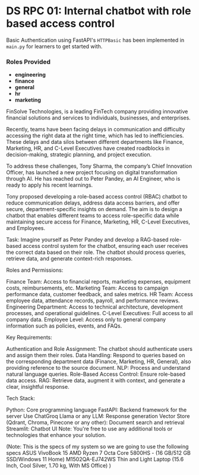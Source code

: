 # DS RPC 01: Internal chatbot with role based access control



Basic Authentication using FastAPI's `HTTPBasic` has been implemented in `main.py` for learners to get started with.


### Roles Provided
 - **engineering**
 - **finance**
 - **general**
 - **hr**
 - **marketing**


FinSolve Technologies, is a leading FinTech company providing innovative financial solutions and services to individuals, businesses, and enterprises.

Recently, teams have been facing delays in communication and difficulty accessing the right data at the right time, which has led to inefficiencies. These delays and data silos between different departments like Finance, Marketing, HR, and C-Level Executives have created roadblocks in decision-making, strategic planning, and project execution.

To address these challenges, Tony Sharma, the company’s Chief Innovation Officer, has launched a new project focusing on digital transformation through AI. He has reached out to Peter Pandey, an AI Engineer, who is ready to apply his recent learnings.

Tony proposed developing a role-based access control (RBAC) chatbot to reduce communication delays, address data access barriers, and offer secure, department-specific insights on demand. The aim is to design a chatbot that enables different teams to access role-specific data while maintaining secure access for Finance, Marketing, HR, C-Level Executives, and Employees.

Task:
Imagine yourself as Peter Pandey and develop a RAG-based role-based access control system for the chatbot, ensuring each user receives the correct data based on their role. The chatbot should process queries, retrieve data, and generate context-rich responses.

Roles and Permissions:

Finance Team: Access to financial reports, marketing expenses, equipment costs, reimbursements, etc.
Marketing Team: Access to campaign performance data, customer feedback, and sales metrics.
HR Team: Access employee data, attendance records, payroll, and performance reviews.
Engineering Department: Access to technical architecture, development processes, and operational guidelines.
C-Level Executives: Full access to all company data.
Employee Level: Access only to general company information such as policies, events, and FAQs.

Key Requirements:

Authentication and Role Assignment: The chatbot should authenticate users and assign them their roles.
Data Handling: Respond to queries based on the corresponding department data (Finance, Marketing, HR, General), also providing reference to the source document.
NLP: Process and understand natural language queries.
Role-Based Access Control: Ensure role-based data access.
 RAG: Retrieve data, augment it with context, and generate a clear, insightful response.

Tech Stack:

Python: Core programming language
FastAPI: Backend framework for the server
Use ChatGroq Llama or any LLM: Response generation
Vector Store (Qdrant, Chroma, Pinecone or any other): Document search and retrieval
Streamlit: Chatbot UI
Note: You're free to use any additional tools or technologies that enhance your solution.

(Note: This is the specs of my system so we are going to use the following specs 
ASUS VivoBook 15 AMD Ryzen 7 Octa Core 5800HS - (16 GB/512 GB SSD/Windows 11 Home) M1502QA-EJ742WS Thin and Light Laptop  (15.6 Inch, Cool Silver, 1.70 kg, With MS Office)
)